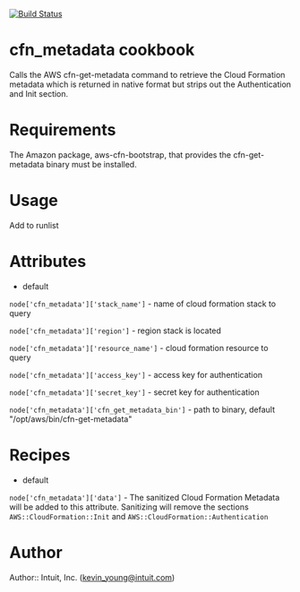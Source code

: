 [![Build Status](https://secure.travis-ci.org/intuit/cfn_metadata-cookbook.png)](http://travis-ci.org/intuit/ec2_metadata-cookbook)

# cfn_metadata cookbook
Calls the AWS cfn-get-metadata command to retrieve the Cloud Formation metadata which is returned in native format but strips out the Authentication and Init section.

# Requirements
The Amazon package, aws-cfn-bootstrap, that provides the cfn-get-metadata binary must be installed.

# Usage
Add to runlist

# Attributes
* default

`node['cfn_metadata']['stack_name']`    - name of cloud formation stack to query

`node['cfn_metadata']['region']`        - region stack is located

`node['cfn_metadata']['resource_name']` - cloud formation resource to query 

`node['cfn_metadata']['access_key']`    - access key for authentication

`node['cfn_metadata']['secret_key']`   - secret key for authentication 

`node['cfn_metadata']['cfn_get_metadata_bin']`  - path to binary, default "/opt/aws/bin/cfn-get-metadata"

# Recipes
* default

`node['cfn_metadata']['data']` - The sanitized Cloud Formation Metadata will be added to this attribute. Sanitizing will remove the sections  `AWS::CloudFormation::Init` and `AWS::CloudFormation::Authentication`
# Author

Author:: Intuit, Inc. (<kevin_young@intuit.com>)

